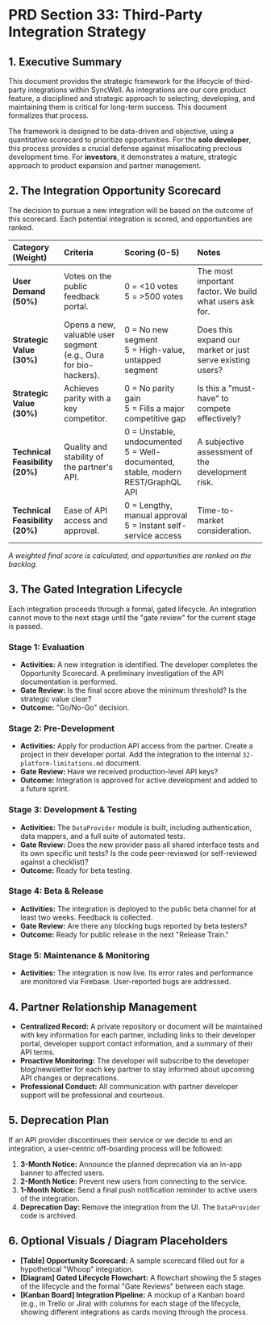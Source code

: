 # PRD Section 33: Third-Party Integration Strategy

## 1. Executive Summary

This document provides the strategic framework for the lifecycle of third-party integrations within SyncWell. As integrations are our core product feature, a disciplined and strategic approach to selecting, developing, and maintaining them is critical for long-term success. This document formalizes that process.

The framework is designed to be data-driven and objective, using a quantitative scorecard to prioritize opportunities. For the **solo developer**, this process provides a crucial defense against misallocating precious development time. For **investors**, it demonstrates a mature, strategic approach to product expansion and partner management.

## 2. The Integration Opportunity Scorecard

The decision to pursue a new integration will be based on the outcome of this scorecard. Each potential integration is scored, and opportunities are ranked.

| Category (Weight) | Criteria | Scoring (0-5) | Notes |
| :--- | :--- | :--- | :--- |
| **User Demand (50%)** | Votes on the public feedback portal. | 0 = <10 votes<br>5 = >500 votes | The most important factor. We build what users ask for. |
| **Strategic Value (30%)**| Opens a new, valuable user segment (e.g., Oura for bio-hackers). | 0 = No new segment<br>5 = High-value, untapped segment | Does this expand our market or just serve existing users? |
| **Strategic Value (30%)**| Achieves parity with a key competitor. | 0 = No parity gain<br>5 = Fills a major competitive gap | Is this a "must-have" to compete effectively? |
| **Technical Feasibility (20%)**| Quality and stability of the partner's API. | 0 = Unstable, undocumented<br>5 = Well-documented, stable, modern REST/GraphQL API | A subjective assessment of the development risk. |
| **Technical Feasibility (20%)**| Ease of API access and approval. | 0 = Lengthy, manual approval<br>5 = Instant self-service access | Time-to-market consideration. |

*A weighted final score is calculated, and opportunities are ranked on the backlog.*

## 3. The Gated Integration Lifecycle

Each integration proceeds through a formal, gated lifecycle. An integration cannot move to the next stage until the "gate review" for the current stage is passed.

### Stage 1: Evaluation
*   **Activities:** A new integration is identified. The developer completes the Opportunity Scorecard. A preliminary investigation of the API documentation is performed.
*   **Gate Review:** Is the final score above the minimum threshold? Is the strategic value clear?
*   **Outcome:** "Go/No-Go" decision.

### Stage 2: Pre-Development
*   **Activities:** Apply for production API access from the partner. Create a project in their developer portal. Add the integration to the internal `32-platform-limitations.md` document.
*   **Gate Review:** Have we received production-level API keys?
*   **Outcome:** Integration is approved for active development and added to a future sprint.

### Stage 3: Development & Testing
*   **Activities:** The `DataProvider` module is built, including authentication, data mappers, and a full suite of automated tests.
*   **Gate Review:** Does the new provider pass all shared interface tests and its own specific unit tests? Is the code peer-reviewed (or self-reviewed against a checklist)?
*   **Outcome:** Ready for beta testing.

### Stage 4: Beta & Release
*   **Activities:** The integration is deployed to the public beta channel for at least two weeks. Feedback is collected.
*   **Gate Review:** Are there any blocking bugs reported by beta testers?
*   **Outcome:** Ready for public release in the next "Release Train."

### Stage 5: Maintenance & Monitoring
*   **Activities:** The integration is now live. Its error rates and performance are monitored via Firebase. User-reported bugs are addressed.

## 4. Partner Relationship Management

*   **Centralized Record:** A private repository or document will be maintained with key information for each partner, including links to their developer portal, developer support contact information, and a summary of their API terms.
*   **Proactive Monitoring:** The developer will subscribe to the developer blog/newsletter for each key partner to stay informed about upcoming API changes or deprecations.
*   **Professional Conduct:** All communication with partner developer support will be professional and courteous.

## 5. Deprecation Plan

If an API provider discontinues their service or we decide to end an integration, a user-centric off-boarding process will be followed:
1.  **3-Month Notice:** Announce the planned deprecation via an in-app banner to affected users.
2.  **2-Month Notice:** Prevent new users from connecting to the service.
3.  **1-Month Notice:** Send a final push notification reminder to active users of the integration.
4.  **Deprecation Day:** Remove the integration from the UI. The `DataProvider` code is archived.

## 6. Optional Visuals / Diagram Placeholders
*   **[Table] Opportunity Scorecard:** A sample scorecard filled out for a hypothetical "Whoop" integration.
*   **[Diagram] Gated Lifecycle Flowchart:** A flowchart showing the 5 stages of the lifecycle and the formal "Gate Reviews" between each stage.
*   **[Kanban Board] Integration Pipeline:** A mockup of a Kanban board (e.g., in Trello or Jira) with columns for each stage of the lifecycle, showing different integrations as cards moving through the process.
